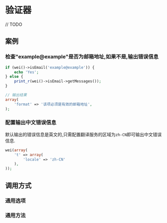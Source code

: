 验证器
======

// TODO

案例
----

### 检查"example@example"是否为邮箱地址,如果不是,输出错误信息

```php
if (wei()->isEmail('example@example')) {
    echo 'Yes';
} else {
    print_r(wei()->isEmail->getMessages());
}

// 输出结果
array(
    'format' => '该项必须是有效的邮箱地址',
);
```

### 配置输出中文错误信息

默认输出的错误信息是英文的,只需配置翻译服务的区域为`zh-CN`即可输出中文错误信息.

```php
wei(array(
    't' => array(
        'locale' => 'zh-CN'
    ),
));
```

调用方式
--------

### 通用选项


### 通用方法